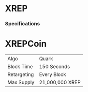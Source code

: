 XREP
=======================================




### Specifications
<table>
<tr><td>Algo</td><td>Quark</td></tr>
<tr><td>Block Time</td><td>150 Seconds</td></tr>
<tr><td>Retargeting</td><td>Every Block</td></tr>
<tr><td>Max Supply</td><td>21,000,000 XREP</td></tr>


# XREPCoin
